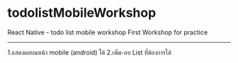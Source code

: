 # todolistMobileWorkshop
React Native - todo list mobile workshop 
First Workshop for practice
___________________________________________
1.แสดงผลบนหน้า mobile (android) ได้
2.เพิ่ม-ลบ List ที่ต้องการได้
